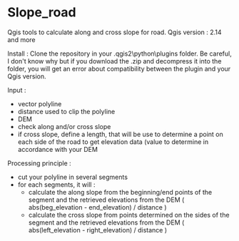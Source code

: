 # Slope_road
Qgis tools to calculate along and cross slope for road.
Qgis version : 2.14 and more

Install :
Clone the repository in your .qgis2\python\plugins folder.
Be careful, I don't know why but if you download the .zip and decompress it into the folder, you will get an error about compatibility between the plugin and your Qgis version.

Input :
  - vector polyline
  - distance used to clip the polyline
  - DEM
  - check along and/or cross slope
  - if cross slope, define a length, that will be use to determine a point on each side of the road to get elevation data (value to determine in accordance with your DEM

Processing principle :
	
  - cut your polyline in several segments
  - for each segments, it will :
    - calculate the along slope from the beginning/end points of the segment and the retrieved elevations from the DEM ( abs(beg_elevation - end_elevation) / distance )
    - calculate the cross slope from points determined on the sides of the segment and the retrieved elevations from the DEM ( abs(left_elevation - right_elevation) / distance )
